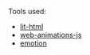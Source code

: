 Tools used:

- [lit-html](https://github.com/Polymer/lit-html)
- [web-animations-js](https://github.com/web-animations/web-animations-js)
- [emotion](https://github.com/emotion-js/emotion)
